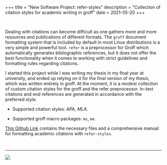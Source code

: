 +++
title = "New Software Project: refer-styles"
description = "Collection of citation styles for academic writing in groff"
date = 2021-05-20
+++

&nbsp;

Dealing with citations can become difficult as one gathers more and more resources and publications of different formats.
The `groff` document formatting system that is included by default in most Linux distributions is a very simple and powerful tool.
`refer` is a preprocessor for Groff which automatically generates bibliographic references, but it does not offer the best functionality when it comes to working with strict guidelines and formatting rules regarding citations.

I started this project while I was writing my thesis in my final year at university, and ended up relying on it for the final version of my thesis, which was written entirely in groff.
At the moment, it is a modest collection of custom citation styles for the groff and the refer preprocessor.
In-text citations and end references are generated in accordance with the preferred style.

+ Supported citation styles: _APA, MLA_.

+ Supported groff macro packages: `ms`, `me`.

[This Github Link](https://github.com/skurtulmus/refer-styles) contains the necessary files and a comprehensive manual for formatting academic citations with `refer-styles`.

&nbsp;

---

<div class="text_img"><img src="/assets/images/default/dove.png"></div>

